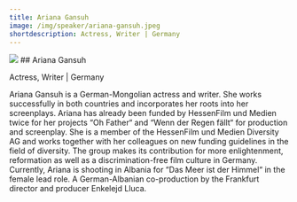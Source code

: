 ```yaml
---
title: Ariana Gansuh
image: /img/speaker/ariana-gansuh.jpeg
shortdescription: Actress, Writer | Germany
---
```

<img src="/img/speaker/ariana-gansuh.jpeg">
## Ariana Gansuh

Actress, Writer | Germany

Ariana Gansuh is a German-Mongolian actress and writer. She works successfully in both countries and incorporates her roots into her screenplays. Ariana has already been funded by HessenFilm und Medien twice for her projects “Oh Father“ and “Wenn der Regen fällt“ for production and screenplay. She is a member of the HessenFilm und Medien Diversity AG and works together with her colleagues on new funding guidelines in the field of diversity. The group makes its contribution for more enlightenment, reformation as well as a discrimination-free film culture in Germany. Currently, Ariana is shooting in Albania for “Das Meer ist der Himmel“ in the female lead role. A German-Albanian co-production by the Frankfurt director and producer Enkelejd Lluca.